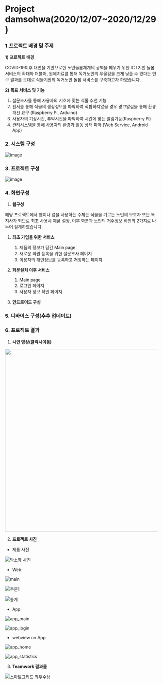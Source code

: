 # Project damsohwa(2020/12/07~2020/12/29)

### 1.**프로젝트 배경 및 주제**

**1) 프로젝트 배경**

COVID-19이후 대면을 기반으로한 노인돌봄체계의 공백을 메우기 위한  ICT기반 돌봄 서비스의 확대와 더불어, 원예치료를 통해 독거노인의 우울감을 크게 낮출 수 있다는 연구 결과를 토대로 식물기반의 독거노인 돌봄 서비스를 구축하고자 하였습니다.

**2) 목표 서비스 및 기능**

1. 설문조사를 통해 사용자의 기호에 맞는 식물 추천 기능
2. 센서를 통해 식물의 생장정보를 파악하여 적합하지않을 경우 경고알림을 통해 환경개선 요구 (Raspberry Pi, Arduino)
3. 사용자의 기상시간, 투약시간을 파악하여 시간에 맞는 알림기능(Raspberry Pi)
4. 관리시스템을 통해 사용자의 환경과 활동 상태 파악 (Web Service, Android App)

### 2. **시스템 구성**

![image](https://user-images.githubusercontent.com/71309053/103456925-2476ab00-4d3e-11eb-940d-3e4c3e58b835.png)

### 3. **프로젝트 구성**

![image](https://user-images.githubusercontent.com/71309053/103456920-17f25280-4d3e-11eb-9da3-2b5740253a55.png)

### 4. **화면구성**

1. **웹구성**

해당 프로젝트에서 웹이나 앱을 사용하는 주체는 식물을 기르는 노인의 보호자 또는 복지사가 되므로 최초 사용시 제품 설정, 이후 화분과 노인의 거주정보 확인의 2가지로 나누어 설계하였습니다.

1. **최초 가입을 위한 서비스**
    1. 제품의 정보가 담긴 Main page
    2. 새로운 회원 등록을 위한 설문조사 페이지
    3. 이용자의 개인정보를 등록하고 저장하는 페이지
2. **화분설치 이후 서비스**
    1. Main page
    2. 로그인 페이지
    3. 사용자 정보 확인 페이지

2. **안드로이드 구성**

### 5. **디바이스 구성(추후 업데이트)**

### 6. **프로젝트 결과**

1. **시연 영상(클릭시이동)**
<a href="https://youtu.be/mTtYzwC68x8" height="5" width="10" target="_blank">
    <img width="600" src="http://i.ytimg.com/vi/mTtYzwC68x8/0.jpg">
<a>


2. **프로젝트 사진** 
- 제품 사진

![담소화 사진](https://user-images.githubusercontent.com/71309053/103458146-a9ff5880-4d48-11eb-9540-7c615ff42197.jpg)

- Web

![main](https://user-images.githubusercontent.com/71309053/103458105-4a08b200-4d48-11eb-8235-471d25ec1939.PNG)

![주문1](https://user-images.githubusercontent.com/71309053/103458106-4aa14880-4d48-11eb-9775-30b55ee29208.PNG)

![통계](https://user-images.githubusercontent.com/71309053/103458107-4b39df00-4d48-11eb-9700-b8be5cdae733.PNG)

- App

![app_main](https://user-images.githubusercontent.com/71309053/103458191-0a8e9580-4d49-11eb-903f-d0ae53170057.png)

![app_login](https://user-images.githubusercontent.com/71309053/103458195-0cf0ef80-4d49-11eb-976d-948d34261113.png)    

- webview on App

![app_home](https://user-images.githubusercontent.com/71309053/103458198-111d0d00-4d49-11eb-98eb-2ddeda3ff020.png)

![app_statistics](https://user-images.githubusercontent.com/71309053/103458200-137f6700-4d49-11eb-8c6a-845ce05d4671.png)

3. **Teamwork 결과물**

![스마트그리드 최우수상](https://user-images.githubusercontent.com/71309053/103458271-c059e400-4d49-11eb-8859-9dbcb65d3469.jpg)
